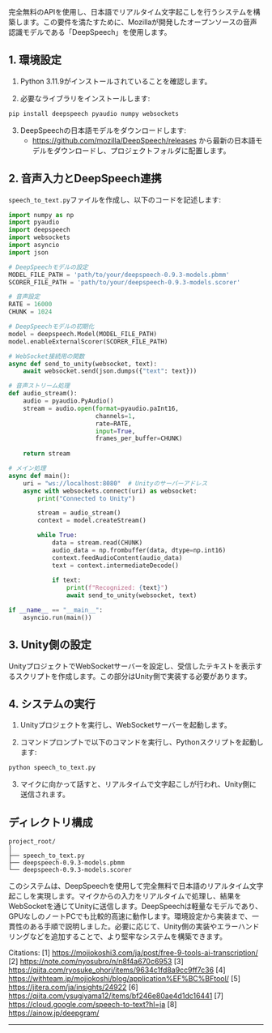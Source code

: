 完全無料のAPIを使用し、日本語でリアルタイム文字起こしを行うシステムを構築します。この要件を満たすために、Mozillaが開発したオープンソースの音声認識モデルである「DeepSpeech」を使用します。

## 1. 環境設定

1. Python 3.11.9がインストールされていることを確認します。

2. 必要なライブラリをインストールします:

```bash
pip install deepspeech pyaudio numpy websockets
```

3. DeepSpeechの日本語モデルをダウンロードします:
   - <https://github.com/mozilla/DeepSpeech/releases> から最新の日本語モデルをダウンロードし、プロジェクトフォルダに配置します。

## 2. 音声入力とDeepSpeech連携

`speech_to_text.py`ファイルを作成し、以下のコードを記述します:

```python
import numpy as np
import pyaudio
import deepspeech
import websockets
import asyncio
import json

# DeepSpeechモデルの設定
MODEL_FILE_PATH = 'path/to/your/deepspeech-0.9.3-models.pbmm'
SCORER_FILE_PATH = 'path/to/your/deepspeech-0.9.3-models.scorer'

# 音声設定
RATE = 16000
CHUNK = 1024

# DeepSpeechモデルの初期化
model = deepspeech.Model(MODEL_FILE_PATH)
model.enableExternalScorer(SCORER_FILE_PATH)

# WebSocket接続用の関数
async def send_to_unity(websocket, text):
    await websocket.send(json.dumps({"text": text}))

# 音声ストリーム処理
def audio_stream():
    audio = pyaudio.PyAudio()
    stream = audio.open(format=pyaudio.paInt16,
                        channels=1,
                        rate=RATE,
                        input=True,
                        frames_per_buffer=CHUNK)
    
    return stream

# メイン処理
async def main():
    uri = "ws://localhost:8080"  # Unityのサーバーアドレス
    async with websockets.connect(uri) as websocket:
        print("Connected to Unity")

        stream = audio_stream()
        context = model.createStream()

        while True:
            data = stream.read(CHUNK)
            audio_data = np.frombuffer(data, dtype=np.int16)
            context.feedAudioContent(audio_data)
            text = context.intermediateDecode()
            
            if text:
                print(f"Recognized: {text}")
                await send_to_unity(websocket, text)

if __name__ == "__main__":
    asyncio.run(main())
```

## 3. Unity側の設定

UnityプロジェクトでWebSocketサーバーを設定し、受信したテキストを表示するスクリプトを作成します。この部分はUnity側で実装する必要があります。

## 4. システムの実行

1. Unityプロジェクトを実行し、WebSocketサーバーを起動します。

2. コマンドプロンプトで以下のコマンドを実行し、Pythonスクリプトを起動します:

```bash
python speech_to_text.py
```

3. マイクに向かって話すと、リアルタイムで文字起こしが行われ、Unity側に送信されます。

## ディレクトリ構成

```
project_root/
│
├── speech_to_text.py
├── deepspeech-0.9.3-models.pbmm
└── deepspeech-0.9.3-models.scorer
```

このシステムは、DeepSpeechを使用して完全無料で日本語のリアルタイム文字起こしを実現します。マイクからの入力をリアルタイムで処理し、結果をWebSocketを通じてUnityに送信します。DeepSpeechは軽量なモデルであり、GPUなしのノートPCでも比較的高速に動作します。環境設定から実装まで、一貫性のある手順で説明しました。必要に応じて、Unity側の実装やエラーハンドリングなどを追加することで、より堅牢なシステムを構築できます。

Citations:
[1] <https://mojiokoshi3.com/ja/post/free-9-tools-ai-transcription/>
[2] <https://note.com/nyosubro/n/n8f4a670c6953>
[3] <https://qiita.com/ryosuke_ohori/items/9634c1fd8a9cc9ff7c36>
[4] <https://withteam.jp/mojiokoshi/blog/application%EF%BC%BFtool/>
[5] <https://jitera.com/ja/insights/24922>
[6] <https://qiita.com/ysugiyama12/items/bf246e80ae4d1dc16441>
[7] <https://cloud.google.com/speech-to-text?hl=ja>
[8] <https://ainow.jp/deepgram/>

---
